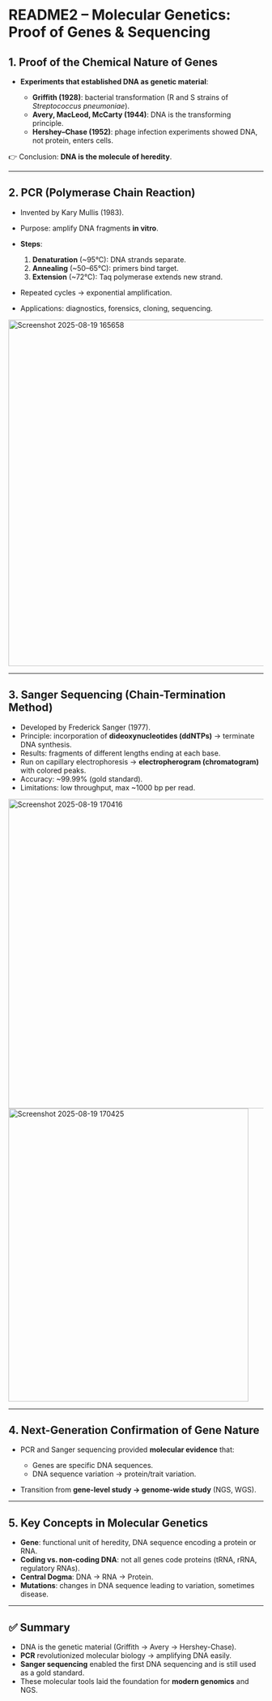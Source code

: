 # README2 – Molecular Genetics: Proof of Genes & Sequencing

## 1. Proof of the Chemical Nature of Genes

* **Experiments that established DNA as genetic material**:

  * **Griffith (1928)**: bacterial transformation (R and S strains of *Streptococcus pneumoniae*).
  * **Avery, MacLeod, McCarty (1944)**: DNA is the transforming principle.
  * **Hershey–Chase (1952)**: phage infection experiments showed DNA, not protein, enters cells.

👉 Conclusion: **DNA is the molecule of heredity**.

---

## 2. PCR (Polymerase Chain Reaction)

* Invented by Kary Mullis (1983).
* Purpose: amplify DNA fragments **in vitro**.
* **Steps**:

  1. **Denaturation** (\~95°C): DNA strands separate.
  2. **Annealing** (\~50–65°C): primers bind target.
  3. **Extension** (\~72°C): Taq polymerase extends new strand.
* Repeated cycles → exponential amplification.
* Applications: diagnostics, forensics, cloning, sequencing.

<img width="557" height="683" alt="Screenshot 2025-08-19 165658" src="https://github.com/user-attachments/assets/be6abd99-bc0b-49e5-b0d3-2dfd3ef1c0a6" />

---

## 3. Sanger Sequencing (Chain-Termination Method)

* Developed by Frederick Sanger (1977).
* Principle: incorporation of **dideoxynucleotides (ddNTPs)** → terminate DNA synthesis.
* Results: fragments of different lengths ending at each base.
* Run on capillary electrophoresis → **electropherogram (chromatogram)** with colored peaks.
* Accuracy: \~99.99% (gold standard).
* Limitations: low throughput, max \~1000 bp per read.

<img width="592" height="610" alt="Screenshot 2025-08-19 170416" src="https://github.com/user-attachments/assets/847c5af6-041a-4c91-a6f8-6e961967ced6" />

<img width="474" height="578" alt="Screenshot 2025-08-19 170425" src="https://github.com/user-attachments/assets/adba651f-96d3-4af2-a031-e1c3b243f12e" />

---

## 4. Next-Generation Confirmation of Gene Nature

* PCR and Sanger sequencing provided **molecular evidence** that:

  * Genes are specific DNA sequences.
  * DNA sequence variation → protein/trait variation.
* Transition from **gene-level study → genome-wide study** (NGS, WGS).

---

## 5. Key Concepts in Molecular Genetics

* **Gene**: functional unit of heredity, DNA sequence encoding a protein or RNA.
* **Coding vs. non-coding DNA**: not all genes code proteins (tRNA, rRNA, regulatory RNAs).
* **Central Dogma**: DNA → RNA → Protein.
* **Mutations**: changes in DNA sequence leading to variation, sometimes disease.

---

## ✅ Summary

* DNA is the genetic material (Griffith → Avery → Hershey-Chase).
* **PCR** revolutionized molecular biology → amplifying DNA easily.
* **Sanger sequencing** enabled the first DNA sequencing and is still used as a gold standard.
* These molecular tools laid the foundation for **modern genomics** and NGS.
